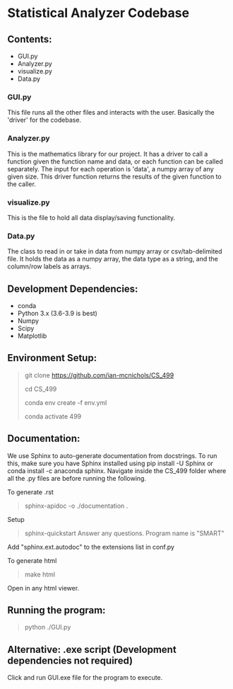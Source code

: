 # Statistical Analyzer Codebase

## Contents:
* GUI.py
* Analyzer.py
* visualize.py
* Data.py

### GUI.py
This file runs all the other files and interacts with the user. Basically the 'driver' for
the codebase.

### Analyzer.py
This is the mathematics library for our project. It has a driver to call a function given 
the function name and data, or each function can be called separately. The input for each 
operation is 'data', a numpy array of any given size. This driver function returns the results
of the given function to the caller.

### visualize.py
This is the file to hold all data display/saving functionality. 

### Data.py
The class to read in or take in data from numpy array or csv/tab-delimited file. It holds the
data as a numpy array, the data type as a string, and the column/row labels as arrays. 

## Development Dependencies:
* conda
* Python 3.x (3.6-3.9 is best)
* Numpy
* Scipy
* Matplotlib

## Environment Setup:

> git clone https://github.com/ian-mcnichols/CS_499
> 
> cd CS_499
> 
> conda env create -f env.yml
> 
> conda activate 499
 
## Documentation:
We use Sphinx to auto-generate documentation from docstrings. To run this, make sure
you have Sphinx installed using pip install -U Sphinx or conda install -c anaconda sphinx.
Navigate inside the CS_499 folder where all the .py files are before running the following.

To generate .rst 
>  sphinx-apidoc -o ./documentation .

Setup
> sphinx-quickstart
Answer any questions. Program name is "SMART"

Add "sphinx.ext.autodoc" to the extensions list in conf.py

To generate html
> make html

Open in any html viewer.

## Running the program:

> python ./GUI.py

## Alternative: .exe script (Development dependencies not required)

Click and run GUI.exe file for the program to execute.
